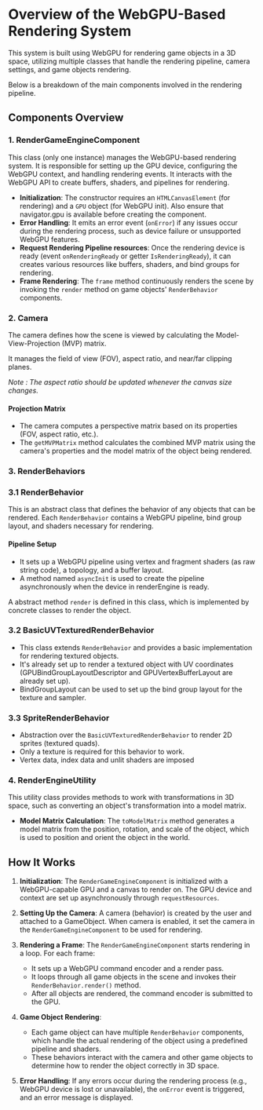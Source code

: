 # Overview of the WebGPU-Based Rendering System

This system is built using WebGPU for rendering game objects in a 3D space, utilizing multiple classes that handle the rendering pipeline, camera settings, and game objects rendering.

Below is a breakdown of the main components involved in the rendering pipeline.

## Components Overview

### 1. **RenderGameEngineComponent**
This class (only one instance) manages the WebGPU-based rendering system. 
It is responsible for setting up the GPU device, configuring the WebGPU context, and handling rendering events. 
It interacts with the WebGPU API to create buffers, shaders, and pipelines for rendering.

- **Initialization**: The constructor requires an `HTMLCanvasElement` (for rendering) and a `GPU` object (for WebGPU init). Also ensure that navigator.gpu is available before creating the component.
- **Error Handling**: It emits an error event (`onError`) if any issues occur during the rendering process, such as device failure or unsupported WebGPU features.
- **Request Rendering Pipeline resources**: Once the rendering device is ready (event `onRenderingReady` or getter `IsRenderingReady`), it can creates various resources like buffers, shaders, and bind groups for rendering.
- **Frame Rendering**: The `frame` method continuously renders the scene by invoking the `render` method on game objects' `RenderBehavior` components.

### 2. **Camera**
The camera defines how the scene is viewed by calculating the Model-View-Projection (MVP) matrix. 

It manages the field of view (FOV), aspect ratio, and near/far clipping planes.

*Note : The aspect ratio should be updated whenever the canvas size changes.*

#### Projection Matrix
- The camera computes a perspective matrix based on its properties (FOV, aspect ratio, etc.). 
- The `getMVPMatrix` method calculates the combined MVP matrix using the camera's properties and the model matrix of the object being rendered.

### 3. **RenderBehaviors**
### 3.1 **RenderBehavior**
This is an abstract class that defines the behavior of any objects that can be rendered. Each `RenderBehavior` contains a WebGPU pipeline, bind group layout, and shaders necessary for rendering.

#### Pipeline Setup
- It sets up a WebGPU pipeline using vertex and fragment shaders (as raw string code), a topology, and a buffer layout.
- A method named `asyncInit` is used to create the pipeline asynchronously when the device in renderEngine is ready.

A abstract method `render` is defined in this class, which is implemented by concrete classes to render the object.

### 3.2 **BasicUVTexturedRenderBehavior**
- This class extends `RenderBehavior` and provides a basic implementation for rendering textured objects.
- It's already set up to render a textured object with UV coordinates (GPUBindGroupLayoutDescriptor and GPUVertexBufferLayout are already set up).
- BindGroupLayout can be used to set up the bind group layout for the texture and sampler.

### 3.3 **SpriteRenderBehavior**
- Abstraction over the `BasicUVTexturedRenderBehavior` to render 2D sprites (textured quads). 
- Only a texture is required for this behavior to work.
- Vertex data, index data and unlit shaders are imposed

### 4. **RenderEngineUtility**
This utility class provides methods to work with transformations in 3D space, such as converting an object's transformation into a model matrix.

- **Model Matrix Calculation**: The `toModelMatrix` method generates a model matrix from the position, rotation, and scale of the object, which is used to position and orient the object in the world.

## How It Works

1. **Initialization**: The `RenderGameEngineComponent` is initialized with a WebGPU-capable GPU and a canvas to render on. The GPU device and context are set up asynchronously through `requestResources`.

2. **Setting Up the Camera**: A camera (behavior) is created by the user and attached to a GameObject. When camera is enabled, it set the camera in the `RenderGameEngineComponent` to be used for rendering.

3. **Rendering a Frame**: The `RenderGameEngineComponent` starts rendering in a loop. For each frame:
    - It sets up a WebGPU command encoder and a render pass.
    - It loops through all game objects in the scene and invokes their `RenderBehavior.render()` method.
    - After all objects are rendered, the command encoder is submitted to the GPU.

4. **Game Object Rendering**: 
   - Each game object can have multiple `RenderBehavior` components, which handle the actual rendering of the object using a predefined pipeline and shaders. 
   - These behaviors interact with the camera and other game objects to determine how to render the object correctly in 3D space.

5. **Error Handling**: If any errors occur during the rendering process (e.g., WebGPU device is lost or unavailable), the `onError` event is triggered, and an error message is displayed.